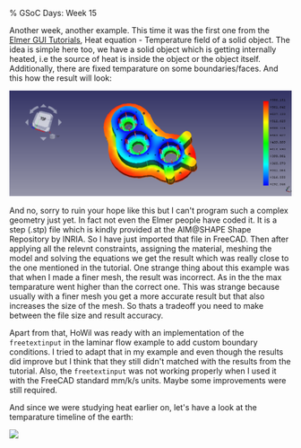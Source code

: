 % GSoC Days: Week 15

Another week, another example. This time it was the first one from the [Elmer GUI Tutorials](https://www.nic.funet.fi/pub/sci/physics/elmer/doc/ElmerTutorials.pdf), Heat equation - Temperature field of a solid object. The idea is simple here too, we have a solid object which is getting internally heated, i.e the source of heat is inside the object or the object itself. Additionally, there are fixed temparature on some boundaries/faces. And this how the result will look:

![](elmer_gui1_heat_results.png)

And no, sorry to ruin your hope like this but I can't program such a complex geometry just yet. In fact not even the Elmer people have coded it. It is a step (.stp) file which is kindly provided at the AIM@SHAPE Shape Repository by INRIA. So I have just imported that file in FreeCAD. Then after applying all the relevnt constraints, assigning the material, meshing the model and solving the equations we get the result which was really close to the one mentioned in the tutorial.
One strange thing about this example was that when I made a finer mesh, the result was incorrect. As in the the max temparature went higher than the correct one.
This was strange because usually with a finer mesh you get a more accurate result but that also increases the size of the mesh. So thats a tradeoff you need to make between the file size and result accuracy.

Apart from that, HoWil was ready with an implementation of the `freetextinput` in the laminar flow example to add custom boundary conditions. I tried to adapt that in my example and even though the results did improve but I think that they still didn't matched with the results from the tutorial. Also, the `freetextinput` was not working properly when I used it with the FreeCAD standard mm/k/s units. Maybe some improvements were still required.

And since we were studying heat earlier on, let's have a look at the temparature timeline of the earth:

[![](https://imgs.xkcd.com/comics/earth_temperature_timeline.png)](https://explainxkcd.com/wiki/index.php/1732:_Earth_Temperature_Timeline)
